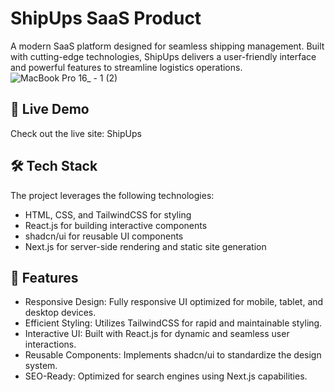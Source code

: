 # ShipUps SaaS Product
A modern SaaS platform designed for seamless shipping management. Built with cutting-edge technologies, ShipUps delivers a user-friendly interface and powerful features to streamline logistics operations.
![MacBook Pro 16_ - 1 (2)](https://github.com/user-attachments/assets/55fceccc-a93d-4153-ab75-79bd3c6546f5)

## 🌟 Live Demo
Check out the live site: ShipUps

## 🛠️ Tech Stack
The project leverages the following technologies:

- HTML, CSS, and TailwindCSS for styling
- React.js for building interactive components
- shadcn/ui for reusable UI components
- Next.js for server-side rendering and static site generation

## 🚀 Features
- Responsive Design: Fully responsive UI optimized for mobile, tablet, and desktop devices.
- Efficient Styling: Utilizes TailwindCSS for rapid and maintainable styling.
- Interactive UI: Built with React.js for dynamic and seamless user interactions.
- Reusable Components: Implements shadcn/ui to standardize the design system.
- SEO-Ready: Optimized for search engines using Next.js capabilities.
